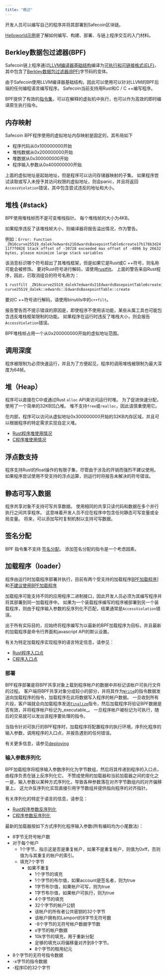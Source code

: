 ```yaml
---
title: "概述"
---
```


开发人员可以编写自己的程序并将其部署到Safecoin区块链。

[Helloworld示例](examples.md#helloworld)是了解如何编写、构建、部署、与链上程序交互的入门材料。

## Berkley数据包过滤器(BPF)

Safecoin链上程序通过[LLVM编译器基础结构](https://llvm.org/)编译为[可执行和可链接格式(ELF)](https://en.wikipedia.org/wiki/Executable_and_Linkable_Format)，其中包含了[Berkley数据包过滤器(BPF)](https://en.wikipedia.org/wiki/Berkeley_Packet_Filter)字节码的变体。

由于Safecoin使用LLVM编译器基础结构，因此可以使用可以针对LLVM的BPF后端的任何编程语言编写程序。 Safecoin当前支持用Rust和C / C ++编写程序。

BPF提供了有效的[指令集](https://github.com/iovisor/bpf-docs/blob/master/eBPF.md)，可以在解释的虚拟机中执行，也可以作为高效的即时编译原生执行指令。

## 内存映射

Safecoin BPF程序使用的虚拟地址内存映射是固定的，其布局如下

- 程序代码从0x100000000开始
- 堆栈数据从0x200000000开始
- 堆数据从0x300000000开始
- 程序输入参数从0x400000000开始

上面的虚拟地址是起始地址，但是程序可以访问存储器映射的子集。  如果程序尝试读取或写入未授予其访问权限的虚拟地址，则会panic，并且将返回`AccessViolation`错误，其中包含尝试违反的地址和大小。

## 堆栈 {#stack}

BPF使用堆栈帧而不是可变堆栈指针。 每个堆栈帧的大小为4KB。

如果程序违反了该堆栈帧大小，则编译器将报告溢出情况，作为警告。

例如：`Error: Function
_ZN16curve25519_dalek7edwards21EdwardsBasepointTable6create17h178b3d2411f7f082E
Stack offset of -30728 exceeded max offset of -4096 by 26632 bytes, please
minimize large stack variables`

该消息标识哪个符号超出了其堆栈框架，但是如果它是Rust或C ++符号，则名称可能会被修饰。  要对Rust符号进行解码，请使用[rustfilt](https://github.com/luser/rustfilt)。  上面的警告来自Rust程序，因此，已取消组合的符号名称为：

```bash
$ rustfilt _ZN16curve25519_dalek7edwards21EdwardsBasepointTable6create17h178b3d2411f7f082E
curve25519_dalek::edwards::EdwardsBasepointTable::create
```

要对C ++符号进行解码，请使用binutils中的`c++filt`。

报告警告而不提示错误的原因是，即使程序不使用该功能，某些从属工具也可能包含违反堆栈框架限制的功能。 如果程序在运行时违反了堆栈大小，则会报告`AccessViolation`错误。

BPF堆栈帧占用一个从0x200000000开始的虚拟地址范围。

## 调用深度

程序被限制为必须快速运行，并且为了方便起见，程序的调用堆栈被限制为最大深度为64帧。

## 堆（Heap）

程序可以直接在C中或通过Rust `alloc` API来访问运行时堆。 为了促进快速分配，使用了一个简单的32KB凹凸堆。 堆不支持`free`或`realloc`，因此请慎重使用它。

在内部，程序可以访问从虚拟地址0x300000000开始的32KB内存区域，并且可以根据程序的特定需求实现自定义堆。

- [Rust程序堆使用情况](developing-rust.md#heap)
- [C程序堆使用情况](developing-c.md#heap)

## 浮点数支持

程序支持Rust的float操作的有限子集，尽管由于涉及的开销而强烈不建议使用。 如果程序尝试使用不受支持的浮点运算，则运行时将报告未解决的符号错误。

## 静态可写入数据

程序共享对象不支持可写共享数据。  使用相同的共享只读代码和数据在多个并行执行之间共享程序。 这意味着开发人员不应在程序中包含任何静态可写变量或全局变量。 将来，可以添加写时复制机制以支持可写数据。

## 签名分配

BPF 指令集不支持 [签名分配](https://www.kernel.org/doc/html/latest/bpf/bpf_design_QA.html#q-why-there-is-no-bpf-sdiv-for-signed-divide-operation)。 添加签名分配的指令是一个考虑因素。

## 加载程序（loader）

程序由运行时加载程序部署并执行，目前有两个受支持的加载程序[BPF加载程序](https://github.com/fair-exchange/safecoin/blob/7ddf10e602d2ed87a9e3737aa8c32f1db9f909d8/sdk/program/src/bpf_loader.rs#L17)]和[不建议使用BPF加载程序](https://github.com/fair-exchange/safecoin/blob/7ddf10e602d2ed87a9e3737aa8c32f1db9f909d8/sdk/program/src/bpf_loader_deprecated.rs#L14)

加载程序可能支持不同的应用程序二进制接口，因此开发人员必须为其编写程序并将其部署到同一加载程序中。  如果为一个装载程序编写的程序被部署到另一个装载程序，则由于程序输入参数的反序列化不匹配，结果通常是`AccessViolation`错误。

出于所有实际目的，应始终将程序编写为以最新的BPF加载程序为目标，并且最新的加载程序是命令行界面和javascript API的默认设置。

有关为特定加载程序实现程序的语言特定信息，请参见：
- [Rust程序入口点](developing-rust.md#program-entrypoint)
- [C程序入口点](developing-c.md#program-entrypoint)

### 部署

BPF程序部署是将BPF共享对象上载到程序帐户的数据中并标记该帐户可执行文件的过程。  客户端将BPF共享对象分成较小的部分，并将其作为[`Write`](https://github.com/fair-exchange/safecoin/blob/bc7133d7526a041d1aaee807b80922baa89b6f90/sdk/program/src/loader_instruction.rs#L13)的指令数据发送向加载程序的指令，加载程序在此将数据写入程序的帐户数据。  一旦收到所有片段，客户端就会向加载程序发送[`Finalize`](https://github.com/fair-exchange/safecoin/blob/bc7133d7526a041d1aaee807b80922baa89b6f90/sdk/program/src/loader_instruction.rs#L30)指令，然后加载程序将验证BPF数据是否有效，并将程序帐户标记为_executable_。  一旦程序帐户被标记为可执行，随后的交易就可以发出该程序要处理的指令。

当指令针对可执行的BPF程序时，加载程序将配置程序的执行环境，序列化程序的输入参数，调用程序的入口点，并报告遇到的任何错误。

有关更多信息，请参见[deploying](deploying.md)

### 输入参数序列化

BPF加载程序将程序输入参数序列化为字节数组，然后将其传递到程序的入口点，由程序负责在链上反序列化它。  不赞成使用的加载器和当前加载器之间的变化之一是，输入参数以某种方式序列化，导致各种参数落在对齐字节数组内的对齐偏移量上。  这允许反序列化实现直接引用字节数组并提供指向程序的对齐指针。

有关序列化的特定于语言的信息，请参见：
- [Rust程序参数反序列化](developing-rust.md#parameter-deserialization)
- [C程序参数反序列化](developing-c.md#parameter-deserialization)

最新的加载器按如下方式序列化程序输入参数(所有编码均为小尾数法)：

- 8字节无符号帐户数
- 对于每个帐户
  - 1个字节，指示这是否是重复帐户，如果不是重复帐户，则值为0xff，否则值为与其重复的帐户的索引。
  - 填充7个字节
    - 如果不重复
      - 1个字节的填充
      - 1个字节的布尔值，如果account是签名者，则为true
      - 1字节布尔值，如果帐户可写，则为true
      - 1字节布尔值，如果帐户可执行，则为true
      - 4个字节的填充
      - 32个字节的帐户公钥
      - 该帐户的所有者公共密钥的32个字节
      - 该帐户拥有的Lamport的8字节无符号数
      - -8个字节的无符号帐户数据字节数
      - x字节的帐户数据
      - 10k字节的填充，用于重新分配
      - 足够的填充以将偏移量对齐到8个字节。
      - 8个字节的租用纪元
- 8个字节的无符号指令数据
- -x字节的指令数据
- -程序ID的32个字节
